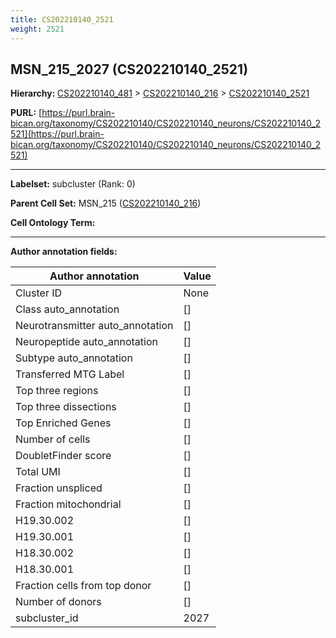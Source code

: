 ```yaml
---
title: CS202210140_2521
weight: 2521
---
```

## MSN_215_2027 (CS202210140_2521)
<b>Hierarchy: </b>
[CS202210140_481](../CS202210140_481) >
[CS202210140_216](../CS202210140_216) >
[CS202210140_2521](../CS202210140_2521)

**PURL:** [https://purl.brain-bican.org/taxonomy/CS202210140/CS202210140_neurons/CS202210140_2521](https://purl.brain-bican.org/taxonomy/CS202210140/CS202210140_neurons/CS202210140_2521)

---


**Labelset:** subcluster (Rank: 0)

**Parent Cell Set:** MSN_215 ([CS202210140_216](../CS202210140_216))



**Cell Ontology Term:** 

[MARKER GENES.]: #


---

[TRANSFERRED ANNOTATIONS.]: #


[AUTHOR ANNOTATION FIELDS.]: #


**Author annotation fields:**

| Author annotation | Value |
|-------------------|-------|
|Cluster ID|None|
|Class auto_annotation|[]|
|Neurotransmitter auto_annotation|[]|
|Neuropeptide auto_annotation|[]|
|Subtype auto_annotation|[]|
|Transferred MTG Label|[]|
|Top three regions|[]|
|Top three dissections|[]|
|Top Enriched Genes|[]|
|Number of cells|[]|
|DoubletFinder score|[]|
|Total UMI|[]|
|Fraction unspliced|[]|
|Fraction mitochondrial|[]|
|H19.30.002|[]|
|H19.30.001|[]|
|H18.30.002|[]|
|H18.30.001|[]|
|Fraction cells from top donor|[]|
|Number of donors|[]|
|subcluster_id|2027|

